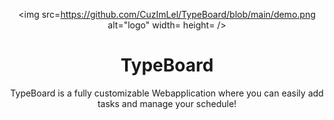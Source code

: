 <div align='center'>

<img src=https://github.com/CuzImLel/TypeBoard/blob/main/demo.png alt="logo" width= height= />

<h1>TypeBoard</h1>
<p>TypeBoard is a fully customizable Webapplication where you can easily add tasks and manage your schedule!</p>



</div>
